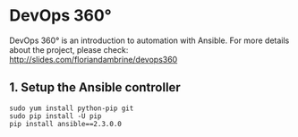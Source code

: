 # DevOps 360°

DevOps 360° is an introduction to automation with Ansible. For more details about the project, please check: http://slides.com/floriandambrine/devops360

## 1. Setup the Ansible controller

```
sudo yum install python-pip git
sudo pip install -U pip
pip install ansible==2.3.0.0
```
